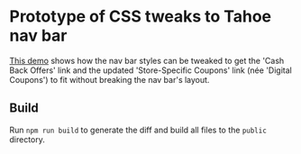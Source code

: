 # Prototype of CSS tweaks to Tahoe nav bar

[This demo][demo] shows how the nav bar styles can be tweaked to get the 'Cash Back Offers' link and the updated 'Store-Specific Coupons' link (née 'Digital Coupons') to fit without breaking the nav bar's layout.

[demo]: https://qt-tahoe-web-topnav-prototype.netlify.app/

## Build

Run `npm run build` to generate the diff and build all files to the `public` directory.
